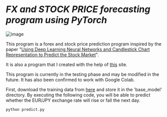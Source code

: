 # *FX and STOCK PRICE forecasting program using PyTorch*
![image](https://github.com/Yoshiki172/FX_prediction/assets/46835185/bf6010a9-b299-4ed1-976c-19b6f39d2946)

This program is a forex and stock price prediction program inspired by the paper "[Using Deep Learning Neural Networks and Candlestick Chart Representation to Predict the Stock Market](https://arxiv.org/pdf/1903.12258.pdf)".

It is also a program that I created with the help of [this](https://arxiv.org/pdf/1903.12258.pdf](https://qiita.com/ryosao/items/32e30baa7374f78aeaf0)https://qiita.com/ryosao/items/32e30baa7374f78aeaf0) site.

This program is currently in the testing phase and may be modified in the future. It has also been confirmed to work with Google Colab.

First, download the training data from [here](https://drive.google.com/file/d/1ZTl-fzOiouXQde_TP2I2o-bj5nf31IEb/view?usp=drive_link) and store it in the 'base_model' directory. By executing the following code, you will be able to predict whether the EUR/JPY exchange rate will rise or fall the next day.

```
python predict.py
```
